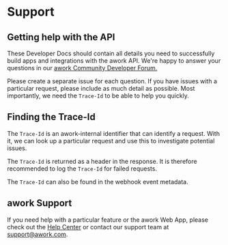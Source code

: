 # Support

## Getting help with the API

These Developer Docs should contain all details you need to successfully build apps and integrations with the awork API. We're happy to answer your questions in our [awork Community Developer Forum.](https://community.awork.com/c/developer-forum/17)

Please create a separate issue for each question. If you have issues with a particular request, please include as much detail as possible. Most importantly, we need the `Trace-Id` to be able to help you quickly.

## Finding the Trace-Id

The `Trace-Id` is an awork-internal identifier that can identify a request. With it, we can look up a particular request and use this to investigate potential issues.

The `Trace-Id` is returned as a header in the response. It is therefore recommended to log the `Trace-Id` for failed requests.

The `Trace-Id` can also be found in the webhook event metadata.

## awork Support

If you need help with a particular feature or the awork Web App, please check out the [Help Center](https://support.awork.com) or contact our support team at [support@awork.com](mailto:support@awork.com).
